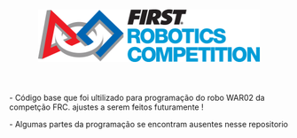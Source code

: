 <h1 align="center">
  <a href="https://www.firstinspires.org/robotics/frc">
    <img src="./FIRST.png" width="400px" />
  </a>
</h1>
<br>
<p>- Código base que foi ultilizado para programação do robo WAR02 da competção FRC. ajustes a serem feitos futuramente ! </p>
<p>- Algumas partes da programação se encontram ausentes nesse repositorio </p>
